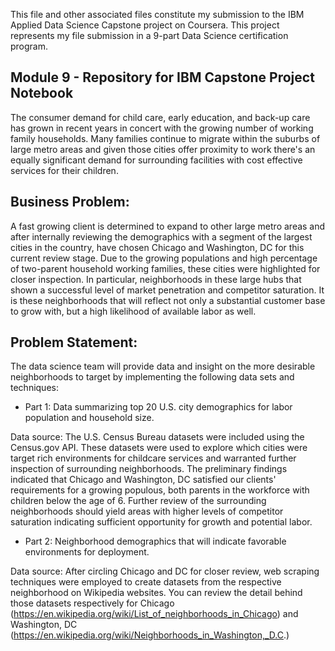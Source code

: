 
This file and other associated files constitute my submission to the IBM Applied Data Science Capstone project on Coursera.  This project represents my file submission in a 9-part Data Science certification program.  

## Module 9 - Repository for IBM Capstone Project Notebook 

The consumer demand for child care, early education, and back-up care has grown in recent years in concert with the growing number of working family households.  Many families continue to migrate within the suburbs of large metro areas and given those cities offer proximity to work there's an equally significant demand for surrounding facilities with cost effective services for their children.  

## Business Problem:

A fast growing client is determined to expand to other large metro areas and after internally reviewing the demographics with a segment of the largest cities in the country, have chosen Chicago and Washington, DC for this current review stage.  Due to the growing populations and high percentage of two-parent household working families, these cities were highlighted for closer inspection.  In particular, neighborhoods in these large hubs that shown a successful level of market penetration and competitor saturation. It is these neighborhoods that will reflect not only a substantial customer base to grow with, but a high likelihood of available labor as well.  

## Problem Statement:

The data science team will provide data and insight on the more desirable neighborhoods to target by implementing the following data sets and techniques:

- Part 1:  Data summarizing top 20 U.S. city demographics for labor population and household size.

Data source: The U.S. Census Bureau datasets were included using the Census.gov API.  These datasets were used to explore which cities were target rich environments for childcare services and warranted further inspection of surrounding neighborhoods.  The preliminary findings indicated that Chicago and Washington, DC satisfied our clients' requirements for a growing populous, both parents in the workforce with children below the age of 6.  Further review of the surrounding neighborhoods should yield areas with higher levels of competitor saturation indicating sufficient opportunity for growth and potential labor. 

- Part 2:  Neighborhood demographics that will indicate favorable environments for deployment.

Data source: After circling Chicago and DC for closer review, web scraping techniques were employed to create datasets from the respective neighborhood on Wikipedia websites.   You can review the detail behind those datasets respectively for Chicago (https://en.wikipedia.org/wiki/List_of_neighborhoods_in_Chicago) and Washington, DC (https://en.wikipedia.org/wiki/Neighborhoods_in_Washington,_D.C.)


